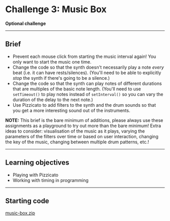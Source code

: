 # Challenge 3: Music Box

__Optional challenge__

---

## Brief

- Prevent each mouse click from starting the music interval again! You only want to start the music one time.
- Change the code so that the synth doesn't necessarily play a note _every_ beat (i.e. it can have rests/silences). (You'll need to be able to explicitly _stop_ the synth if there's going to be a silence.)
- Change the code so that the synth can play notes of different durations that are multiples of the basic note length. (You'll need to use `setTimeout()` to play notes instead of `setInterval()` so you can vary the duration of the delay to the next note.)
- Use Pizzicato to add filters to the synth and the drum sounds so that you get a more interesting sound out of the instruments.

__NOTE:__ This brief is the bare minimum of additions, please always use these assignments as a playground to try out more than the bare minimum! Extra ideas to consider: visualisation of the music as it plays, varying the parameters of the filters over time or based on user interaction, changing the key of the music, changing between multiple drum patterns, etc.!

---

## Learning objectives

- Playing with Pizzicato
- Working with timing in programming

---

## Starting code

[music-box.zip](../activities/pizzicato/music-box.zip)
